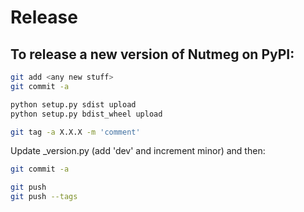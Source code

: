 # Release

## To release a new version of Nutmeg on PyPI:

```bash
git add <any new stuff>
git commit -a

python setup.py sdist upload
python setup.py bdist_wheel upload

git tag -a X.X.X -m 'comment'
```

Update _version.py (add 'dev' and increment minor) and then:

```bash
git commit -a

git push
git push --tags
```
